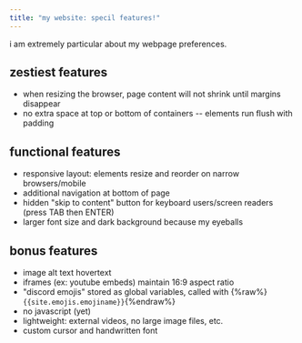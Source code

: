 ```yaml
---
title: "my website: specil features!"
---
```


i am extremely particular about my webpage preferences.

## zestiest features

- when resizing the browser, page content will not shrink until margins disappear
- no extra space at top or bottom of containers -- elements run flush with padding

## functional features

- responsive layout: elements resize and reorder on narrow browsers/mobile
- additional navigation at bottom of page
- hidden "skip to content" button for keyboard users/screen readers (press TAB then ENTER)
- larger font size and dark background because my eyeballs

## bonus features

- image alt text hovertext
- iframes (ex: youtube embeds) maintain 16:9 aspect ratio
- "discord emojis" stored as global variables, called with {%raw%}`{{site.emojis.emojiname}}`{%endraw%}
- no javascript (yet)
- lightweight: external videos, no large image files, etc.
- custom cursor and handwritten font
